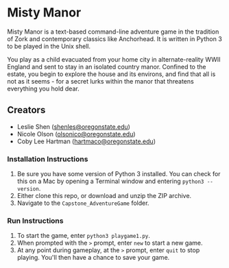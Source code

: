 # Misty Manor
Misty Manor is a text-based command-line adventure game in the tradition of Zork and contemporary classics like Anchorhead. It is written in Python 3 to be played in the Unix shell.

You play as a child evacuated from your home city in alternate-reality WWII England and sent to stay in an isolated country manor. Confined to the estate, you begin to explore the house and its environs, and find that all is not as it seems - for a secret lurks within the manor that threatens everything you hold dear.

## Creators
* Leslie Shen (shenles@oregonstate.edu)
* Nicole Olson (olsonico@oregonstate.edu)
* Coby Lee Hartman (hartmaco@oregonstate.edu)

### Installation Instructions
1. Be sure you have some version of Python 3 installed. You can check for this on a Mac by opening a Terminal window and entering `python3 --version`.
2. Either clone this repo, or download and unzip the ZIP archive.
3. Navigate to the `Capstone_AdventureGame` folder.

### Run Instructions
1. To start the game, enter `python3 playgame1.py`.
2. When prompted with the `>` prompt, enter `new` to start a new game.
3. At any point during gameplay, at the `>` prompt, enter `quit` to stop playing. You'll then have a chance to save your game.
